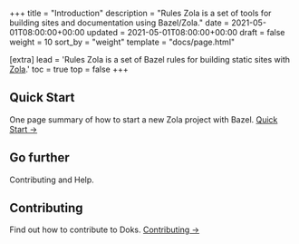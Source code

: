 +++
title = "Introduction"
description = "Rules Zola is a set of tools for building sites and documentation using Bazel/Zola."
date = 2021-05-01T08:00:00+00:00
updated = 2021-05-01T08:00:00+00:00
draft = false
weight = 10
sort_by = "weight"
template = "docs/page.html"

[extra]
lead = 'Rules Zola is a set of Bazel rules for building static sites with <a href="https://www.getzola.org/">Zola</a>.'
toc = true
top = false
+++

## Quick Start

One page summary of how to start a new Zola project with Bazel. [Quick Start →](../quick-start/)

## Go further

Contributing and Help.

## Contributing

Find out how to contribute to Doks. [Contributing →](../../contributing/how-to-contribute/)